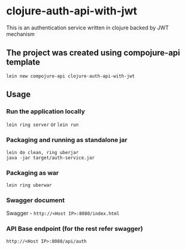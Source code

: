 # clojure-auth-api-with-jwt

This is an authentication service written in clojure backed by JWT mechanism

## The project was created using compojure-api template

`lein new compojure-api clojure-auth-api-with-jwt` 

## Usage

### Run the application locally

`lein ring server`
or
`lein run`

### Packaging and running as standalone jar

```
lein do clean, ring uberjar
java -jar target/auth-service.jar
```

### Packaging as war

`lein ring uberwar`

### Swagger document

Swagger - `http://<Host IP>:8080/index.html`

### API Base endpoint (for the rest refer swagger)

`http://<Host IP>:8080/api/auth`
